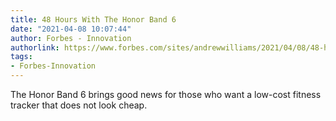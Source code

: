 ```yaml
---
title: 48 Hours With The Honor Band 6
date: "2021-04-08 10:07:44"
author: Forbes - Innovation
authorlink: https://www.forbes.com/sites/andrewwilliams/2021/04/08/48-hours-with-the-honor-band-6/
tags:
- Forbes-Innovation
---
```

The Honor Band 6 brings good news for those who want a low-cost fitness tracker that does not look cheap.